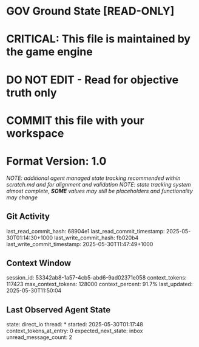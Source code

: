 # GOV Ground State [READ-ONLY]
# CRITICAL: This file is maintained by the game engine
# DO NOT EDIT - Read for objective truth only
# COMMIT this file with your workspace
# Format Version: 1.0
*NOTE: additional agent managed state tracking recommended within scratch.md and for alignment and validation*
*NOTE: state tracking system almost complete, **SOME** values may still be placeholders and functionality may change*

## Git Activity
last_read_commit_hash: 68904e1
last_read_commit_timestamp: 2025-05-30T01:14:30+1000
last_write_commit_hash: fb020b4
last_write_commit_timestamp: 2025-05-30T11:47:49+1000

## Context Window
session_id: 53342ab8-1a57-4cb5-abd6-9ad02371e058
context_tokens: 117423
max_context_tokens: 128000
context_percent: 91.7%
last_updated: 2025-05-30T11:50:04

## Last Observed Agent State
state: direct_io
thread: *
started: 2025-05-30T01:17:48
context_tokens_at_entry: 0
expected_next_state: inbox
unread_message_count: 2
